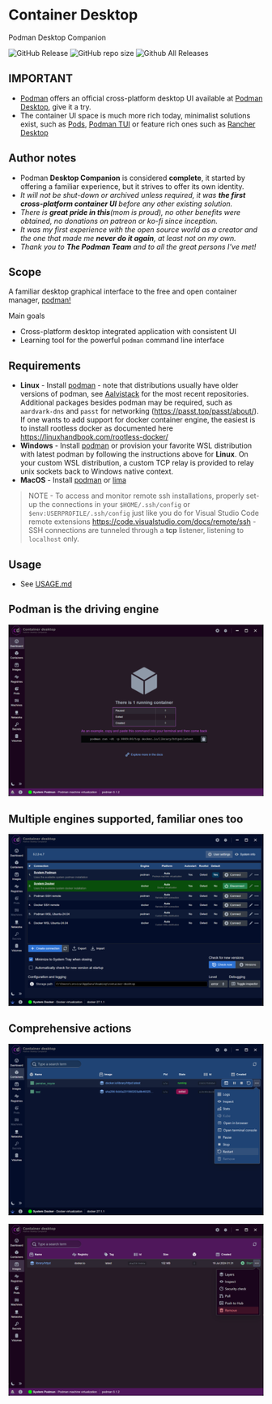# Container Desktop

Podman Desktop Companion

![GitHub Release](https://img.shields.io/github/v/release/iongion/container-desktop)
![GitHub repo size](https://img.shields.io/github/repo-size/iongion/container-desktop)
![Github All Releases](https://img.shields.io/github/downloads/iongion/container-desktop/total.svg)

## **IMPORTANT**

- [Podman](https://podman.io/) offers an official cross-platform desktop UI available at [Podman Desktop](https://podman-desktop.io/), give it a try.
- The container UI space is much more rich today, minimalist solutions exist, such as [Pods](https://github.com/marhkb/pods), [Podman TUI](https://github.com/containers/podman-tui) or feature rich ones such as [Rancher Desktop](https://rancherdesktop.io/)

## Author notes

- Podman **Desktop Companion** is considered **complete**, it started by offering a familiar experience, but it strives to offer its own identity.
- _It will not be shut-down or archived unless required, it was **the first cross-platform container UI** before any other existing solution._
- _There is **great pride in this**(mom is proud), no other benefits were obtained, no donations on patreon or ko-fi since inception._
- _It was my first experience with the open source world as a creator and the one that made me **never do it again**, at least not on my own._
- _Thank you to **The Podman Team** and to all the great persons I've met!_

## Scope

A familiar desktop graphical interface to the free and open container manager, [podman!](https://podman.io/)

Main goals

- Cross-platform desktop integrated application with consistent UI
- Learning tool for the powerful `podman` command line interface

## Requirements

- **Linux** - Install [podman](https://podman.io/docs/installation) - note that distributions usually have older versions of podman, see [Aalvistack](https://software.opensuse.org/download/package?package=podman&project=home%3Aalvistack) for the most recent repositories.
Additional packages besides podman may be required, such as `aardvark-dns` and `passt` for networking (<https://passt.top/passt/about/>).
If one wants to add support for docker container engine, the easiest is to install rootless docker as documented here <https://linuxhandbook.com/rootless-docker/>
- **Windows** - Install [podman](https://podman.io/docs/installation) or provision your favorite WSL distribution with latest podman by following the instructions above for **Linux**. On your custom WSL distribution, a custom TCP relay is provided to relay unix sockets back to Windows native context.
- **MacOS** - Install [podman](https://podman.io/docs/installation) or [lima](https://lima-vm.io/)

> NOTE - To access and monitor remote ssh installations, properly set-up the connections in your `$HOME/.ssh/config` or `$env:USERPROFILE/.ssh/config` just like you do for Visual Studio Code remote extensions <https://code.visualstudio.com/docs/remote/ssh> - SSH connections are tunneled through a **tcp** listener, listening to `localhost` only.

## Usage

- See [USAGE.md](./USAGE.md)

## Podman is the driving engine

![Container Desktop Dashboard](docs/img/001-Dashboard.png?raw=true)

## Multiple engines supported, familiar ones too

![Connection Manager](docs/img/ConnectionManager.png?raw=true)

## Comprehensive actions

![Container Actions](docs/img/003-ContainerActions.png?raw=true)

![Image Actions](docs/img/006-ImageActions.png?raw=true)
